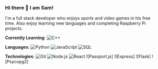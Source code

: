 ### Hi there 👋 I am Sam!

I'm a full stack developer who enjoys sports and video games in his free time. Also enjoy learning new languages and completing Raspberry Pi projects.


**Currently Learning**: ![C++](https://img.shields.io/badge/-C++-000?style=flat&logo=C%2B%2B&logoColor=00599C)


**Languages**: 
![Python](https://img.shields.io/badge/-Python-000?style=flat&logo=python)
![JavaScript](https://img.shields.io/badge/-JavaScript-000?style=flat&logo=javascript)
![SQL](https://img.shields.io/badge/-SQL-000?style=flat&logo=MySQL)


**Technologies**: 
![Git](https://img.shields.io/badge/-Git-000?style=flat&logo=git&logoColor=F05032)
![Node.js](https://img.shields.io/badge/-Node.js-000?style=flat&logo=node.js&logoColor=339933)
![React](https://img.shields.io/badge/-React-000?style=flat&logo=React&logoColor=61DAFB)
![Passport.js]
![Express]
![Flask]
![Psycopg2]

<!--
**samueldmaus/samueldmaus** is a ✨ _special_ ✨ repository because its `README.md` (this file) appears on your GitHub profile.

Here are some ideas to get you started:

- 🔭 I’m currently working on ...
- 🌱 I’m currently learning ...
- 👯 I’m looking to collaborate on ...
- 🤔 I’m looking for help with ...
- 💬 Ask me about ...
- 📫 How to reach me: ...
- 😄 Pronouns: ...
- ⚡ Fun fact: ...
-->
